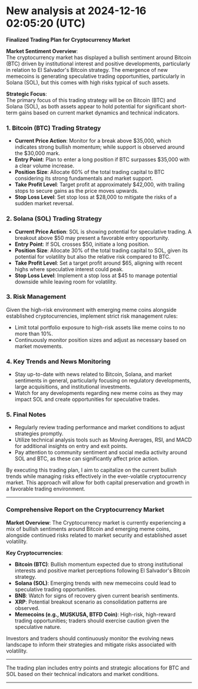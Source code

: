 # New analysis at 2024-12-16 02:05:20 (UTC)

**Finalized Trading Plan for Cryptocurrency Market**

**Market Sentiment Overview**:  
The cryptocurrency market has displayed a bullish sentiment around Bitcoin (BTC) driven by institutional interest and positive developments, particularly in relation to El Salvador's Bitcoin strategy. The emergence of new memecoins is generating speculative trading opportunities, particularly in Solana (SOL), but this comes with high risks typical of such assets.

**Strategic Focus**:  
The primary focus of this trading strategy will be on Bitcoin (BTC) and Solana (SOL), as both assets appear to hold potential for significant short-term gains based on current market dynamics and technical indicators.

### 1. **Bitcoin (BTC) Trading Strategy**
- **Current Price Action**: Monitor for a break above $35,000, which indicates strong bullish momentum; while support is observed around the $30,000 mark.
- **Entry Point**: Plan to enter a long position if BTC surpasses $35,000 with a clear volume increase.
- **Position Size**: Allocate 60% of the total trading capital to BTC considering its strong fundamentals and market support.
- **Take Profit Level**: Target profit at approximately $42,000, with trailing stops to secure gains as the price moves upwards.
- **Stop Loss Level**: Set stop loss at $28,000 to mitigate the risks of a sudden market reversal.

### 2. **Solana (SOL) Trading Strategy**
- **Current Price Action**: SOL is showing potential for speculative trading. A breakout above $50 may present a favorable entry opportunity.
- **Entry Point**: If SOL crosses $50, initiate a long position.
- **Position Size**: Allocate 30% of the total trading capital to SOL, given its potential for volatility but also the relative risk compared to BTC.
- **Take Profit Level**: Set a target profit around $65, aligning with recent highs where speculative interest could peak.
- **Stop Loss Level**: Implement a stop loss at $45 to manage potential downside while leaving room for volatility.

### 3. **Risk Management**  
Given the high-risk environment with emerging meme coins alongside established cryptocurrencies, implement strict risk management rules:
- Limit total portfolio exposure to high-risk assets like meme coins to no more than 10%.
- Continuously monitor position sizes and adjust as necessary based on market movements.

### 4. **Key Trends and News Monitoring**  
- Stay up-to-date with news related to Bitcoin, Solana, and market sentiments in general, particularly focusing on regulatory developments, large acquisitions, and institutional investments. 
- Watch for any developments regarding new meme coins as they may impact SOL and create opportunities for speculative trades.

### 5. **Final Notes**  
- Regularly review trading performance and market conditions to adjust strategies promptly.
- Utilize technical analysis tools such as Moving Averages, RSI, and MACD for additional insights on entry and exit points.
- Pay attention to community sentiment and social media activity around SOL and BTC, as these can significantly affect price action.

By executing this trading plan, I aim to capitalize on the current bullish trends while managing risks effectively in the ever-volatile cryptocurrency market. This approach will allow for both capital preservation and growth in a favorable trading environment.
___

### Comprehensive Report on the Cryptocurrency Market

**Market Overview**: The Cryptocurrency market is currently experiencing a mix of bullish sentiments around Bitcoin and emerging meme coins, alongside continued risks related to market security and established asset volatility.

**Key Cryptocurrencies**:
- **Bitcoin (BTC)**: Bullish momentum expected due to strong institutional interests and positive market perceptions following El Salvador's Bitcoin strategy.
- **Solana (SOL)**: Emerging trends with new memecoins could lead to speculative trading opportunities.
- **BNB**: Watch for signs of recovery given current bearish sentiments.
- **XRP**: Potential breakout scenario as consolidation patterns are observed.
- **Memecoins (e.g., MUSKUSA, BTFD Coin)**: High-risk, high-reward trading opportunities; traders should exercise caution given the speculative nature.

Investors and traders should continuously monitor the evolving news landscape to inform their strategies and mitigate risks associated with volatility.
___

The trading plan includes entry points and strategic allocations for BTC and SOL based on their technical indicators and market conditions.
___

